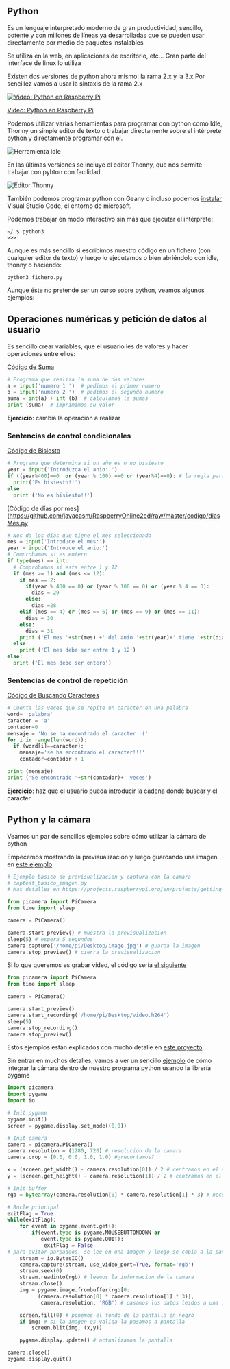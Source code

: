 ## Python

Es un lenguaje interpretado moderno de gran productividad, sencillo, potente y con millones de líneas ya desarrolladas que se pueden usar directamente por medio de paquetes instalables

Se utiliza en la web, en aplicaciones de escritorio, etc... Gran parte del interface de linux lo utiliza

Existen dos versiones de python ahora mismo: la rama 2.x y la 3.x
Por sencillez vamos a usar la sintaxis de la rama 2.x

[![Video: Python en Raspberry Pi](https://img.youtube.com/vi/Yy2oad1Xnoo/0.jpg)](https://youtu.be/Yy2oad1Xnoo)


[Video: Python en Raspberry Pi](https://youtu.be/Yy2oad1Xnoo)

Podemos utilizar varias herramientas para programar con python como Idle, Thonny un simple editor de texto o trabajar directamente sobre el intérprete python y directamente programar con él.

![Herramienta idle](./images/idle.png)

En las últimas versiones se incluye el editor Thonny, que nos permite trabajar con pyhton con facilidad

![Editor Thonny](./images/Thonny.png)

También podemos programar python con Geany o incluso podemos [instalar](https://pimylifeup.com/raspberry-pi-visual-studio-code/) Visual Studio Code, el entorno de microsoft.

Podemos trabajar en modo interactivo sin más que ejecutar el intérprete:

```
~/ $ python3
>>>

```

Aunque es más sencillo si escribimos nuestro código en un fichero (con cualquier editor de texto) y luego lo ejecutamos o bien abriéndolo con idle, thonny o haciendo:

```
python3 fichero.py
```



Aunque éste no pretende ser un curso sobre python, veamos algunos ejemplos:

## Operaciones numéricas y petición de datos al usuario

Es sencillo crear variables, que el usuario les de valores y hacer operaciones entre ellos:

[Código de Suma](https://github.com/javacasm/RaspberryOnline2ed/raw/master/codigo/suma.py)

```python
# Programa que realiza la suma de dos valores
a = input('numero 1 ')  # pedimos el primer numero
b = input('numero 2 ')  # pedimos el segundo numero
suma = int(a) + int (b)  # calculamos la sumas
print (suma)  # imprimimos su valor
```

**Ejercicio**: cambia la operación a realizar

### Sentencias de control condicionales

[Código de Bisiesto](https://github.com/javacasm/RaspberryOnline2ed/raw/master/codigo/bisiesto.py)

```python
# Programa que determina si un año es o no bisiesto
year = input('Introduzca el anio: ')
if ((year%400)==0  or (year % 100) ==0 or (year%4)==0): # la regla para saber si es bisiesto
  print('Es bisiesto!!')
else:
  print ('No es bisiesto!!')
```

[Código de días por mes](https://github.com/javacasm/RaspberryOnline2ed/raw/master/codigo/diasMes.py

```python
# Nos da los dias que tiene el mes seleccionado
mes = input('Introduce el mes:')
year = input('Introuce el anio:')
# Comprobamos si es entero
if type(mes) == int:
  # Comprobamos si esta entre 1 y 12
  if (mes >= 1) and (mes <= 12):
    if mes == 2:
      if(year % 400 == 0) or (year % 100 == 0) or (year % 4 == 0):
        dias = 29
      else:
        dias =28
    elif (mes == 4) or (mes == 6) or (mes == 9) or (mes == 11):
      dias = 30
    else:
      dias = 31
    print ('El mes '+str(mes) +' del anio '+str(year)+' tiene '+str(dias)+ ' dias')
  else:
    print ('El mes debe ser entre 1 y 12')
else:
  print ('El mes debe ser entero')
```

### Sentencias de control de repetición

[Código de Buscando Caracteres](https://raw.githubusercontent.com/javacasm/RaspberryOnline2ed/master/codigo/buscaCaracter.py)

```python
# Cuenta las veces que se repite un caracter en una palabra
word= 'palabra' 
caracter = 'a' 
contador=0
mensaje = 'No se ha encontrado el caracter :('
for i in range(len(word)):
  if (word[i]==caracter):
    mensaje='se ha encontrado el caracter!!!'
    contador=contador + 1

print (mensaje)
print ('Se encontrado '+str(contador)+' veces')
```

**Ejercicio**: haz que el usuario pueda introducir la cadena donde buscar y el carácter

## Python y la cámara

Veamos un par de sencillos ejemplos sobre cómo utilizar la cámara de python

Empecemos mostrando la previsualización y luego guardando una imagen en [este ejemplo](https://github.com/javacasm/RaspberryOnline2ed/raw/master/codigo/T5_camara_captura_imagen.py)

```python
# Ejemplo basico de previsualizacion y captura con la camara
# captest_basico_imagen.py
# Mas detalles en https://projects.raspberrypi.org/en/projects/getting-started-with-picamera

from picamera import PiCamera
from time import sleep

camera = PiCamera()

camera.start_preview() # muestra la previsualizacion
sleep(5) # espera 5 segundos
camera.capture('/home/pi/Desktop/image.jpg') # guarda la imagen
camera.stop_preview() # cierra la previsualizacion
```

Si lo que queremos es grabar vídeo, el código sería [el siguiente](https://github.com/javacasm/RaspberryOnline2ed/raw/master/codigo/T5_camara_captura_video.py)

```python
from picamera import PiCamera
from time import sleep

camera = PiCamera()

camera.start_preview()
camera.start_recording('/home/pi/Desktop/video.h264')
sleep(5)
camera.stop_recording()
camera.stop_preview()
```
Estos ejemplos están explicados con mucho detalle en [este proyecto](https://projects.raspberrypi.org/en/projects/getting-started-with-picamera)

Sin entrar en muchos detalles, vamos a ver un sencillo [ejemplo](https://github.com/javacasm/RaspberryOnline2ed/raw/master/codigo/T5_pygame_camara.py) de cómo integrar la cámara dentro de nuestro programa python usando la librería pygame

```python
import picamera
import pygame
import io

# Init pygame 
pygame.init()
screen = pygame.display.set_mode((0,0))

# Init camera
camera = picamera.PiCamera()
camera.resolution = (1280, 720) # resolución de la camara
camera.crop = (0.0, 0.0, 1.0, 1.0) #¿recortamos?

x = (screen.get_width() - camera.resolution[0]) / 2 # centramos en el eje x
y = (screen.get_height() - camera.resolution[1]) / 2 # centramos en el eje y

# Init buffer
rgb = bytearray(camera.resolution[0] * camera.resolution[1] * 3) # necesitamos 3 bytes por cada pixel de la camara

# Bucle principal
exitFlag = True
while(exitFlag):
    for event in pygame.event.get():
        if(event.type is pygame.MOUSEBUTTONDOWN or 
           event.type is pygame.QUIT):
            exitFlag = False
# para evitar parpadeos, se lee en una imagen y luego se copia a la pantalla
    stream = io.BytesIO()
    camera.capture(stream, use_video_port=True, format='rgb')
    stream.seek(0)
    stream.readinto(rgb) # leemos la informacion de la camara
    stream.close()
    img = pygame.image.frombuffer(rgb[0:
          (camera.resolution[0] * camera.resolution[1] * 3)],
           camera.resolution, 'RGB') # pasamos los datos leidos a una imagen

    screen.fill(0) # ponemos el fondo de la pantalla en negro
    if img: # si la imagen es valida la pasamos a pantalla
        screen.blit(img, (x,y))

    pygame.display.update() # actualizamos la pantalla

camera.close()
pygame.display.quit()

```
